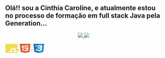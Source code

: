 
## Olá!! sou a Cinthia Caroline, e atualmente estou no processo de formação em full stack Java pela Generation...
<div align="center">
  <a href="https://github.com/cinthiacash">
  <img width="42%" src="https://github-readme-stats.vercel.app/api?username=cinthiacash&show_icons=true&theme=cobalt&include_all_commits=true&count_private=true"/>
  <img width="50%" src="https://github-readme-stats.vercel.app/api/top-langs/?username=cinthiacash&layout=compact&langs_count=7&theme=cobalt"/>
</div>
<div style="display: inline_block"><br>
  <img align="center" alt="Rafa-Js" height="30" width="40" src="https://raw.githubusercontent.com/devicons/devicon/master/icons/javascript/javascript-plain.svg">
  <img align="center" alt="Rafa-HTML" height="30" width="40" src="https://raw.githubusercontent.com/devicons/devicon/master/icons/html5/html5-original.svg">
  <img align="center" alt="Rafa-CSS" height="30" width="40" src="https://raw.githubusercontent.com/devicons/devicon/master/icons/css3/css3-original.svg">

</div>
  
  ##
 
